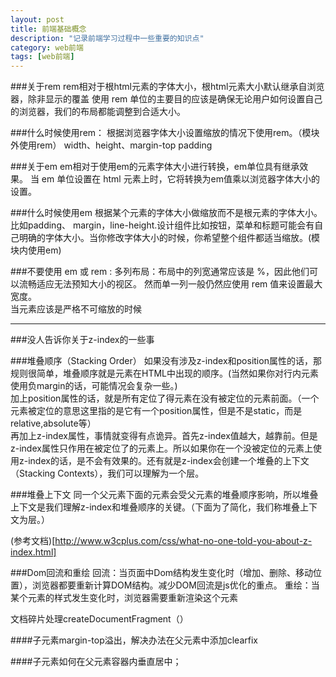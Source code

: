 ```yaml
---
layout: post
title: 前端基础概念
description: "记录前端学习过程中一些重要的知识点"
category: web前端
tags: [web前端]
---
```


###关于rem
rem相对于根html元素的字体大小，根html元素大小默认继承自浏览器，除非显示的覆盖
使用 rem 单位的主要目的应该是确保无论用户如何设置自己的浏览器，我们的布局都能调整到合适大小。

###什么时候使用rem：
根据浏览器字体大小设置缩放的情况下使用rem。（模块外使用rem）
width、height、margin-top padding


###关于em
em相对于使用em的元素字体大小进行转换，em单位具有继承效果。
当 em 单位设置在 html 元素上时，它将转换为em值乘以浏览器字体大小的设置。


###什么时候使用em
根据某个元素的字体大小做缩放而不是根元素的字体大小。比如padding、 margin，line-height.设计组件比如按钮，菜单和标题可能会有自己明确的字体大小。当你修改字体大小的时候，你希望整个组件都适当缩放。(模块内使用em)

###不要使用 em 或 rem :
多列布局：布局中的列宽通常应该是 %，因此他们可以流畅适应无法预知大小的视区。
然而单一列一般仍然应使用 rem 值来设置最大宽度。
<br>
当元素应该是严格不可缩放的时候

---
###没人告诉你关于z-index的一些事

###堆叠顺序（Stacking Order）
如果没有涉及z-index和position属性的话，那规则很简单，堆叠顺序就是元素在HTML中出现的顺序。(当然如果你对行内元素使用负margin的话，可能情况会复杂一些。)
<br>
加上position属性的话，就是所有定位了得元素在没有被定位的元素前面。（一个元素被定位的意思这里指的是它有一个position属性，但是不是static，而是relative,absolute等）
<br>
再加上z-index属性，事情就变得有点诡异。首先z-index值越大，越靠前。但是z-index属性只作用在被定位了的元素上。所以如果你在一个没被定位的元素上使用z-index的话，是不会有效果的。还有就是z-index会创建一个堆叠的上下文（Stacking Contexts），我们可以理解为一个层。

###堆叠上下文
同一个父元素下面的元素会受父元素的堆叠顺序影响，所以堆叠上下文是我们理解z-index和堆叠顺序的关键。（下面为了简化，我们称堆叠上下文为层。）

(参考文档)[http://www.w3cplus.com/css/what-no-one-told-you-about-z-index.html]

###Dom回流和重绘
回流：当页面中Dom结构发生变化时（增加、删除、移动位置），浏览器都要重新计算DOM结构。减少DOM回流是js优化的重点。
重绘：当某个元素的样式发生变化时，浏览器需要重新渲染这个元素

文档碎片处理createDocumentFragment（）


####子元素margin-top溢出，解决办法在父元素中添加clearfix

####子元素如何在父元素容器内垂直居中；

